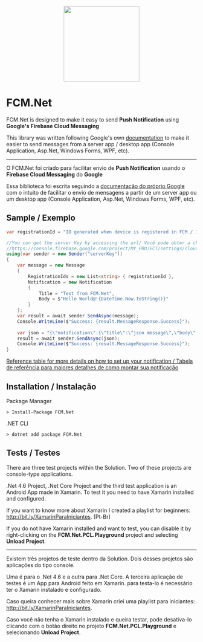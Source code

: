 <p align="center">
  <img src="https://github.com/jelielmendes/FCM.Net/blob/master/FCM.Firebase.Net.png" width="200">
</p>


# FCM.Net
FCM.Net is designed to make it easy to send **Push Notification** using **Google's Firebase Cloud Messaging**

This library was written following Google's own [documentation](https://firebase.google.com/docs/cloud-messaging/) to make it easier to send messages from a server app / desktop app (Console Application, Asp.Net, Windows Forms, WPF, etc).

---

O FCM.Net foi criado para facilitar envio de **Push Notification** usando o **Firebase Cloud Messaging** do **Google**

Essa biblioteca foi escrita seguindo a [documentação do próprio Google](https://firebase.google.com/docs/cloud-messaging/) com o intuito de facilitar o envio de mensagens a partir de um server app ou um desktop app (Console Application, Asp.Net, Windows Forms, WPF, etc).

## Sample / Exemplo

```csharp
var registrationId = "ID generated when device is registered in FCM / ID gerado quando o device é registrado no FCM";

//You can get the server Key by accessing the url/ Você pode obter a chave do servidor acessando a url 
//https://console.firebase.google.com/project/MY_PROJECT/settings/cloudmessaging";
using(var sender = new Sender("serverKey"))
{
    var message = new Message
    {
        RegistrationIds = new List<string> { registrationId },
        Notification = new Notification
        {
            Title = "Test from FCM.Net",
            Body = $"Hello World@!{DateTime.Now.ToString()}"
        }
    };
    var result = await sender.SendAsync(message);
    Console.WriteLine($"Success: {result.MessageResponse.Success}");
        
    var json = "{\"notification\":{\"title\":\"json message\",\"body\":\"works like a charm!\"},\"to\":\"" + registrationId + "\"}";
    result = await sender.SendAsync(json);
    Console.WriteLine($"Success: {result.MessageResponse.Success}");
}
```

[Reference table for more details on how to set up your notification / Tabela de referência para maiores detalhes de como montar sua notificação](https://firebase.google.com/docs/cloud-messaging/http-server-ref#table1)

## Installation / Instalação
Package Manager
```
> Install-Package FCM.Net
```

.NET CLI
```
> dotnet add package FCM.Net
```

## Tests / Testes
There are three test projects within the Solution. Two of these projects are console-type applications.

.Net 4.6 Project, .Net Core Project and the third test application is an Android App made in Xamarin. To test it you need to have Xamarin installed and configured.

If you want to know more about Xamarin I created a playlist for beginners: http://bit.ly/XamarinParaIniciantes. [Pt-Br]

If you do not have Xamarin installed and want to test, you can disable it by right-clicking on the **FCM.Net.PCL.Playground** project and selecting **Unload Project**.

------

Existem três projetos de teste dentro da Solution. Dois desses projetos são aplicações do tipo console. 

Uma é para o .Net 4.6 e a outra para .Net Core. A terceira aplicação de testes é um App para Android feito em Xamarin. para testa-lo é necessário ter o Xamarin instalado e configurado. 

Caso queira conhecer mais sobre Xamarin criei uma playlist para iniciantes: http://bit.ly/XamarinParaIniciantes. 

Caso você não tenha o Xamarin instalado e queira testar, pode desativa-lo clicando com o botão direito no projeto **FCM.Net.PCL.Playground** e selecionando **Unload Project**.
